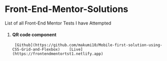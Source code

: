# Front-End-Mentor-Solutions
List of all Front-End Mentor Tests I have Attempted

1. #### QR code component 
        [Github](https://github.com/makumi10/Mobile-first-solution-using-CSS-Grid-and-Flexbox)    [Live](https://frontendmentortst1.netlify.app)
